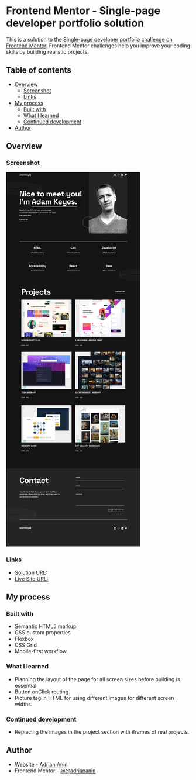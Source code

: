 # Frontend Mentor - Single-page developer portfolio solution

This is a solution to the [Single-page developer portfolio challenge on Frontend Mentor](https://www.frontendmentor.io/challenges/singlepage-developer-portfolio-bBVj2ZPi-x). Frontend Mentor challenges help you improve your coding skills by building realistic projects.

## Table of contents

- [Overview](#overview)
  - [Screenshot](#screenshot)
  - [Links](#links)
- [My process](#my-process)
  - [Built with](#built-with)
  - [What I learned](#what-i-learned)
  - [Continued development](#continued-development)
- [Author](#author)

## Overview

### Screenshot

![](./images/screenshot.png)

### Links

- [Solution URL:](https://github.com/adriananin/single-page-developer-portfolio)
- [Live Site URL:](https://adriananin.github.io/single-page-developer-portfolio/)

## My process

### Built with

- Semantic HTML5 markup
- CSS custom properties
- Flexbox
- CSS Grid
- Mobile-first workflow

### What I learned

- Planning the layout of the page for all screen sizes before building is essential.
- Button onClick routing.
- Picture tag in HTML for using different images for different screen widths.

### Continued development

- Replacing the images in the project section with iframes of real projects.

## Author

- Website - [Adrian Anin](https://adriananin.github.io/anin-blog-odyssey/)
- Frontend Mentor - [@@adriananin](https://www.frontendmentor.io/profile/adriananin)
